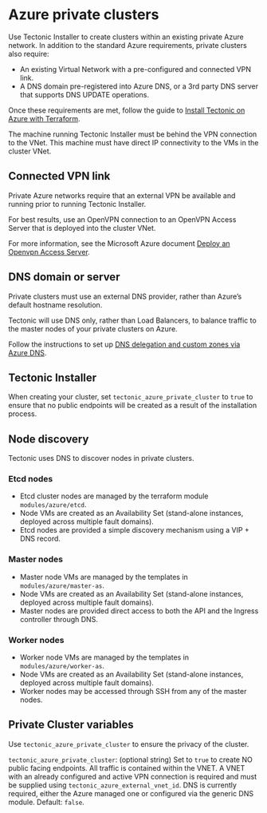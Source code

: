 # Azure private clusters

Use Tectonic Installer to create clusters within an existing private Azure network. In addition to the standard Azure requirements, private clusters also require:
* An existing Virtual Network with a pre-configured and connected VPN link.
* A DNS domain pre-registered into Azure DNS, or a 3rd party DNS server that supports DNS UPDATE operations.

Once these requirements are met, follow the guide to [Install Tectonic on Azure with Terraform][azure-terraform].

The machine running Tectonic Installer must be behind the VPN connection to the VNet. This machine must have direct IP connectivity to the VMs in the cluster VNet.

## Connected VPN link

Private Azure networks require that an external VPN be available and running prior to running Tectonic Installer.

For best results, use an OpenVPN connection to an OpenVPN Access Server that is deployed into the cluster VNet.

For more information, see the Microsoft Azure document [Deploy an Openvpn Access Server][deploy-openvpn].

## DNS domain or server

Private clusters must use an external DNS provider, rather than Azure’s default hostname resolution.

Tectonic will use DNS only, rather than Load Balancers, to balance traffic to the master nodes of your private clusters on Azure.

Follow the instructions to set up [DNS delegation and custom zones via Azure DNS][azure-dns].

## Tectonic Installer

When creating your cluster, set `tectonic_azure_private_cluster` to `true` to ensure that no public endpoints will be created as a result of the installation process.

## Node discovery

Tectonic uses DNS to discover nodes in private clusters.

### Etcd nodes

* Etcd cluster nodes are managed by the terraform module `modules/azure/etcd`.
* Node VMs are created as an Availability Set (stand-alone instances, deployed across multiple fault domains).
* Etcd nodes are provided a simple discovery mechanism using a VIP + DNS record.

### Master nodes

* Master node VMs are managed by the templates in `modules/azure/master-as`.
* Node VMs are created as an Availability Set (stand-alone instances, deployed across multiple fault domains).
* Master nodes are provided direct access to both the API and the Ingress controller through DNS.

### Worker nodes

* Worker node VMs are managed by the templates in `modules/azure/worker-as`.
* Node VMs are created as an Availability Set (stand-alone instances, deployed across multiple fault domains).
* Worker nodes may be accessed through SSH from any of the master nodes.

## Private Cluster variables

Use `tectonic_azure_private_cluster` to ensure the privacy of the cluster.

`tectonic_azure_private_cluster`: (optional string) Set to `true` to create NO public facing endpoints. All traffic is contained within the VNET. A VNET with an already configured and active VPN connection is required and must be supplied using `tectonic_azure_external_vnet_id`. DNS is currently required, either the Azure managed one or configured via the generic DNS module. Default: `false`.


[azure-dns]: azure-terraform.md#DNS
[azure-terraform]: azure-terraform.md
[deploy-openvpn]: https://azure.microsoft.com/en-us/resources/templates/openvpn-access-server-ubuntu/
